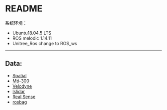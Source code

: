 # README

系统环境： 
- Ubuntu18.04.5 LTS 
- ROS melodic 1.14.11
- Unitree_Ros change to ROS_ws
----
## Data: 
- [Spatial](Spatial.md)       
- [Mti-300](MTi-300.md)       
- [Velodyne](Velodyne_16.md)      
- [lslidar](lslidar_c16.md)    
- [Real Sense](RealSense.md)   
- [rosbag](rosbag.md)

